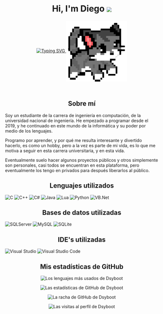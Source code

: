 <!-- Dsyboot profile startup -->
<h1 align="center" style="line-height: 1.5;">
  <b>Hi, I'm Diego</b>
  <img src="https://media2.giphy.com/media/3oKIPtoxY2o5qOfWms/giphy.gif?cid=6c09b9525kl4d02klh728gthawbp9apmf6zp0smj83j7mwnc&ep=v1_internal_gif_by_id&rid=giphy.gif&ct=s" width="35" style="vertical-align: middle; margin-left: 0px;">
</h1>


<!-- Dynamic text changing -->
<p align="center">
<a href="https://github.com/DenverCoder1/readme-typing-svg">
  <img id="typing-svg" src="https://readme-typing-svg.herokuapp.com?font=Time+New+Roman&color=00FF00&size=25&center=true&vCenter=true&width=600&height=100&lines=Computer+Engineering+Student" alt="Typing SVG" />
</a>
<img id="dynamic-image" align='center' src='https://raw.githubusercontent.com/Dsyboot/Dsyboot/main/assets/cat.png' width='200'>
</p>

<script>
  document.addEventListener("DOMContentLoaded", function() {
    const typingSvg = document.getElementById('typing-svg');
    const dynamicImage = document.getElementById('dynamic-image');

    // Array of phrases and colors
    const phrases = [
      { lines: "Computer+Engineering+Student", color: "00FF00" },
      { lines: "Just+a+boy", color: "00FF00" },
      { lines: "Determination", color: "FF0000" },
      { lines: "Python+Lover", color: "00FF00" }
    ];

    let currentIndex = 1;

    // Function to update the SVG based on the current phrase and color
    function updateTypingSvg() {
      const { lines, color } = phrases[currentIndex];
      typingSvg.src = `https://readme-typing-svg.herokuapp.com?font=Time+New+Roman&color=${color}&size=25&center=true&vCenter=true&width=600&height=100&lines=${lines};`

      // Move to the next phrase
      currentIndex = (currentIndex + 1) % phrases.length;
    }
    
    // Update every 5.5 seconds
    setInterval(updateTypingSvg, 5500);
  });
</script>
<br>

<!-- Information section -->
<h2 align="center">Sobre mí</h2>
Soy un estudiante de la carrera de ingeniería en computación, de la universidad nacional de ingeniería. He empezado a programar desde el 2019, y he continuado en este mundo de la informática y su poder por medio de los lenguajes.

Programo por aprender, y por qué me resulta interesante y divertido hacerlo, es como un hobby, pero a la vez es parte de mi vida, es lo que me motiva a seguir en esta carrera universitaria, y en esta vida.

Eventualmente suelo hacer algunos proyectos públicos y otros simplemente son personales, casi todos se encuentran en esta plataforma, pero eventualmente los tengo en privados para después liberarlos al público.

<!-- Languages section -->
<h2 align="center">Lenguajes utilizados</h2>

![C](https://img.shields.io/badge/C-00599C?style=for-the-badge&logo=c&logoColor=white)
![C++](https://img.shields.io/badge/C%2B%2B-00599C?style=for-the-badge&logo=c%2B%2B&logoColor=white)
![C#](https://img.shields.io/badge/C%23-239120?style=for-the-badge&logo=csharp&logoColor=white)
![Java](https://img.shields.io/badge/Java-FF0000?style=for-the-badge&logo=openjdk&logoColor=white)
![Lua](https://img.shields.io/badge/lua-%232C2D72.svg?style=for-the-badge&logo=lua&logoColor=white)
![Python](https://img.shields.io/badge/Python-FFD43B?style=for-the-badge&logo=python&logoColor=blue)
![VB.Net](https://img.shields.io/badge/.NET-5C2D91?style=for-the-badge&logo=.net&logoColor=white)

<!-- DataBases section -->
<h2 align="center">Bases de datos utilizadas</h2>

![SQLServer](https://img.shields.io/badge/Microsoft%20SQL%20Server-CC2927?style=for-the-badge&logo=microsoft%20sql%20server&logoColor=white)
![MySQL](https://img.shields.io/badge/MySQL-005C84?style=for-the-badge&logo=mysql&logoColor=white)
![SQLite](https://img.shields.io/badge/Sqlite-003B57?style=for-the-badge&logo=sqlite&logoColor=white)

<!-- IDE'S section -->
<h2 align="center">IDE's utilizadas</h2>

![Visual Studio](https://img.shields.io/badge/Visual%20Studio-5C2D91.svg?style=for-the-badge&logo=visual-studio&logoColor=white)
![Visual Studio Code](https://img.shields.io/badge/Visual%20Studio%20Code-0078d7.svg?style=for-the-badge&logo=visual-studio-code&logoColor=white)

<!-- Statistics section -->
<h2 align="center">Mis estadísticas de GitHub</h2>

<p align="center">
  <img src="https://github-readme-stats.vercel.app/api/top-langs?username=Dsyboot&show_icons=true&theme=dark&locale=en&layout=compact" alt="Los lenguajes más usados de Dsyboot" />
</p>

<p align="center">
  <img src="https://github-readme-stats.vercel.app/api?username=Dsyboot&show_icons=true&theme=dark&locale=en" alt="Las estadísticas de GitHub de Dsyboot" />
</p>

<p align="center">
  <img src="https://github-readme-streak-stats.herokuapp.com/?user=Dsyboot&theme=dark" alt="La racha de GitHub de Dsyboot" />
</p>

<p align="center">
  <img src="https://visitcount.itsvg.in/api?id=Dsyboot&label=Profile%20Views&color=0&icon=5&pretty=true" alt="Las visitas al perfil de Dsyboot" />
</p>